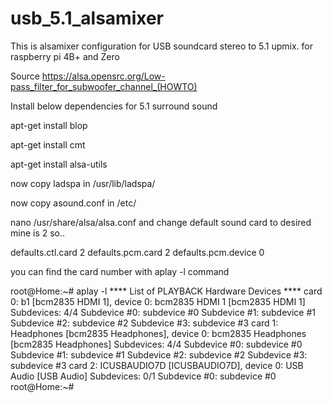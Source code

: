 # usb_5.1_alsamixer

This is alsamixer configuration for USB soundcard stereo to 5.1 upmix. for raspberry pi 4B+ and Zero

Source https://alsa.opensrc.org/Low-pass_filter_for_subwoofer_channel_(HOWTO)

Install below dependencies for 5.1 surround sound

apt-get install blop

apt-get install cmt

apt-get install alsa-utils

now copy ladspa in /usr/lib/ladspa/

now copy asound.conf in /etc/

nano /usr/share/alsa/alsa.conf and change default sound card to desired mine is 2 so..


defaults.ctl.card 2
defaults.pcm.card 2
defaults.pcm.device 0


you can find the card number with aplay -l command

root@Home:~# aplay -l
**** List of PLAYBACK Hardware Devices ****
card 0: b1 [bcm2835 HDMI 1], device 0: bcm2835 HDMI 1 [bcm2835 HDMI 1]
  Subdevices: 4/4
  Subdevice #0: subdevice #0
  Subdevice #1: subdevice #1
  Subdevice #2: subdevice #2
  Subdevice #3: subdevice #3
card 1: Headphones [bcm2835 Headphones], device 0: bcm2835 Headphones [bcm2835 Headphones]
  Subdevices: 4/4
  Subdevice #0: subdevice #0
  Subdevice #1: subdevice #1
  Subdevice #2: subdevice #2
  Subdevice #3: subdevice #3
card 2: ICUSBAUDIO7D [ICUSBAUDIO7D], device 0: USB Audio [USB Audio]
  Subdevices: 0/1
  Subdevice #0: subdevice #0
root@Home:~#
